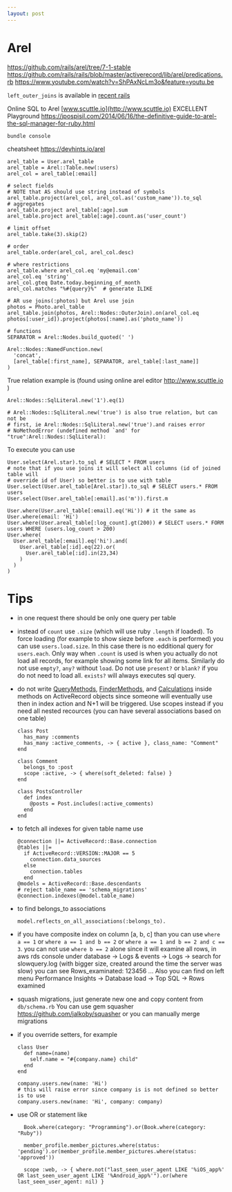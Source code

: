 ```yaml
---
layout: post
---
```


# Arel

https://github.com/rails/arel/tree/7-1-stable
https://github.com/rails/rails/blob/master/activerecord/lib/arel/predications.rb
https://www.youtube.com/watch?v=ShPAxNcLm3o&feature=youtu.be

`left_outer_joins` is available in [recent
rails](https://guides.rubyonrails.org/active_record_querying.html#left-outer-joins)

Online SQL to Arel [www.scuttle.io](http://www.scuttle.io) EXCELLENT
Playground https://jpospisil.com/2014/06/16/the-definitive-guide-to-arel-the-sql-manager-for-ruby.html
```
bundle console
```

cheatsheet https://devhints.io/arel
```
arel_table = User.arel_table
arel_table = Arel::Table.new(:users)
arel_col = arel_table[:email]

# select fields
# NOTE that AS should use string instead of symbols
arel_table.project(arel_col, arel_col.as('custom_name')).to_sql
# aggregates
arel_table.project arel_table[:age].sum
arel_table.project arel_table[:age].count.as('user_count')

# limit offset
arel_table.take(3).skip(2)

# order
arel_table.order(arel_col, arel_col.desc)

# where restrictions
arel_table.where arel_col.eq 'my@email.com'
arel_col.eq 'string'
arel_col.gteq Date.today.beginning_of_month
arel_col.matches "%#{query}%"  # generate ILIKE

# AR use joins(:photos) but Arel use join
photos = Photo.arel_table
arel_table.join(photos, Arel::Nodes::OuterJoin).on(arel_col.eq photos[:user_id]).project(photos[:name].as('photo_name'))

# functions
SEPARATOR = Arel::Nodes.build_quoted(' ')

Arel::Nodes::NamedFunction.new(
  'concat',
  [arel_table[:first_name], SEPARATOR, arel_table[:last_name]]
)
```

True relation example is (found using online arel editor http://www.scuttle.io )
```
Arel::Nodes::SqlLiteral.new('1').eq(1)

# Arel::Nodes::SqlLiteral.new('true') is also true relation, but can not be
# first, ie Arel::Nodes::SqlLiteral.new('true').and raises error
# NoMethodError (undefined method `and' for "true":Arel::Nodes::SqlLiteral):
```

To execute you can use
```
User.select(Arel.star).to_sql # SELECT * FROM users
# note that if you use joins it will select all columns (id of joined table will
# override id of User) so better is to use with table
User.select(User.arel_table[Arel.star]).to_sql # SELECT users.* FROM users
User.select(User.arel_table[:email].as('m')).first.m

User.where(User.arel_table[:email].eq('Hi')) # it the same as User.where(email: 'Hi')
User.where(User.areal_table[:log_count].gt(200)) # SELECT users.* FORM users WHERE (users.log_count > 200)
User.where(
  User.arel_table[:email].eq('hi').and(
    User.arel_table[:id].eq(22).or(
      User.arel_table[:id].in(23,34)
    )
  )
)
```

# Tips

* in one request there should be only one query per table
* instead of `count` use `.size` (which will use ruby `.length` if loaded). To
  force loading (for example to show sieze before `.each` is performed) you can
  use `users.load.size`. In this case there is no edditional query for
  `users.each`. Only way when `.count` is used is when you actually do not load
  all records, for example showing some link for all items. Similarly do not use
  `empty?`, `any?` without `load`. Do not use `present?` or `blank?` if you do
  not need to load all. `exists?` will always executes sql query.
* do not write
  [QueryMethods](https://api.rubyonrails.org/classes/ActiveRecord/QueryMethods.html),
  [FinderMethods](https://api.rubyonrails.org/classes/ActiveRecord/FinderMethods.html),
  and [Calculations](https://api.rubyonrails.org/classes/ActiveRecord/Calculations.html)
  inside methods on ActiveRecord objects since someone will eventually use then
  in index action and N+1 will be triggered. Use scopes instead if you need all
  nested recources (you can have several associations based on one table)
  ```
  class Post
    has_many :comments
    has_many :active_comments, -> { active }, class_name: "Comment"
  end

  class Comment
    belongs_to :post
    scope :active, -> { where(soft_deleted: false) }
  end

  class PostsController
    def index
      @posts = Post.includes(:active_comments)
    end
  end
  ```

* to fetch all indexes for given table name use
  ```
  @connection ||= ActiveRecord::Base.connection
  @tables ||=
    if ActiveRecord::VERSION::MAJOR == 5
      connection.data_sources
    else
      connection.tables
    end
  @models = ActiveRecord::Base.descendants
  # reject table_name == 'schema_migrations'
  @connection.indexes(@model.table_name)
  ```
* to find belongs_to associations
  ```
  model.reflects_on_all_associations(:belongs_to).
  ```

* if you have composite index on column [a, b, c] than you can use `where a ==
  1` or `where a == 1 and b == 2` or `where a == 1 and b == 2 and c == 3`. you
  can not use `where b == 2` alone since it will examine all rows, in aws rds
  console under database -> Logs & events -> Logs -> search for slowquery.log
  (with bigger size, created around the time the server was slow) you can see
  Rows_examinated: 123456 ... Also you can find on left menu Performance
  Insights -> Database load -> Top SQL -> Rows examined
* squash migrations, just generate new one and copy content from `db/schema.rb`
  You can use gem squasher https://github.com/jalkoby/squasher or you can
  manually merge migrations
* if you override setters, for example
  ```
  class User
    def name=(name)
      self.name = "#{company.name} child"
    end
  end

  company.users.new(name: 'Hi')
  # this will raise error since company is is not defined so better is to use
  company.users.new(name: 'Hi', company: company)

  ```

* use OR or statement like
  ```
    Book.where(category: "Programming").or(Book.where(category: "Ruby"))

    member_profile.member_pictures.where(status: 'pending').or(member_profile.member_pictures.where(status: 'approved'))

    scope :web, -> { where.not("last_seen_user_agent LIKE '%iOS_app%' OR last_seen_user_agent LIKE '%Android_app%'").or(where last_seen_user_agent: nil) }
  ```
